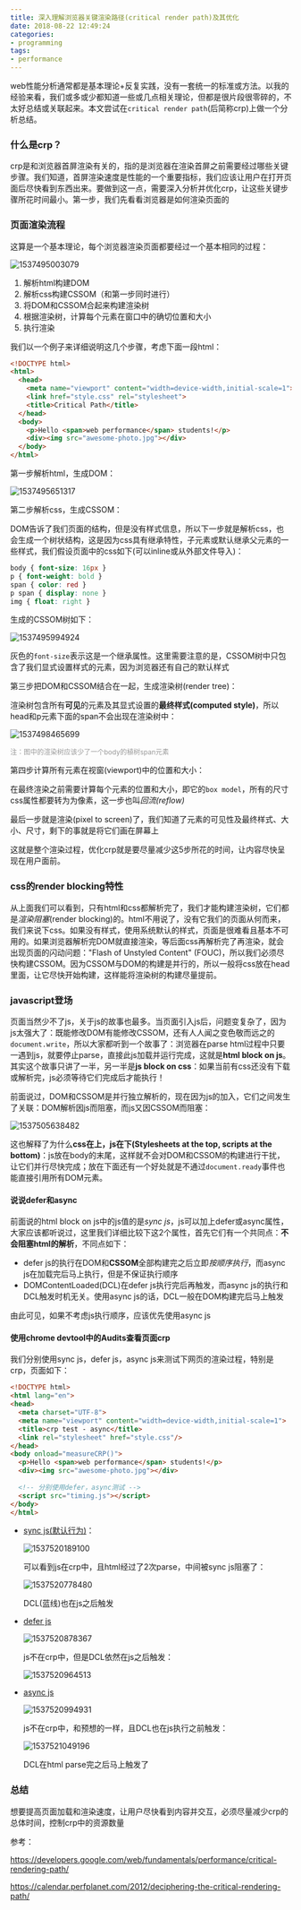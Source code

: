 ```yaml
---
title: 深入理解浏览器关键渲染路径(critical render path)及其优化
date: 2018-08-22 12:49:24
categories:
- programming
tags: 
- performance
---
```


web性能分析通常都是基本理论+反复实践，没有一套统一的标准或方法。以我的经验来看，我们或多或少都知道一些或几点相关理论，但都是很片段很零碎的，不太好总结或关联起来。本文尝试在`critical render path`(后简称crp)上做一个分析总结。

### 什么是crp？

crp是和浏览器首屏渲染有关的，指的是浏览器在渲染首屏之前需要经过哪些关键步骤。我们知道，首屏渲染速度是性能的一个重要指标，我们应该让用户在打开页面后尽快看到东西出来。要做到这一点，需要深入分析并优化crp，让这些关键步骤所花时间最小。第一步，我们先看看浏览器是如何渲染页面的

### 页面渲染流程

这算是一个基本理论，每个浏览器渲染页面都要经过一个基本相同的过程：

![1537495003079](../images/1537495003079.png)

1. 解析html构建DOM
2. 解析css构建CSSOM（和第一步同时进行）
3. 将DOM和CSSOM合起来构建渲染树
4. 根据渲染树，计算每个元素在窗口中的确切位置和大小
5. 执行渲染

我们以一个例子来详细说明这几个步骤，考虑下面一段html：

```html
<!DOCTYPE html>
<html>
  <head>
    <meta name="viewport" content="width=device-width,initial-scale=1">
    <link href="style.css" rel="stylesheet">
    <title>Critical Path</title>
  </head>
  <body>
    <p>Hello <span>web performance</span> students!</p>
    <div><img src="awesome-photo.jpg"></div>
  </body>
</html>
```

第一步解析html，生成DOM：

![1537495651317](../images/1537495651317.png)

第二步解析css，生成CSSOM：

DOM告诉了我们页面的结构，但是没有样式信息，所以下一步就是解析css，也会生成一个树状结构，这是因为css具有继承特性，子元素或默认继承父元素的一些样式，我们假设页面中的css如下(可以inline或从外部文件导入)：

```css
body { font-size: 16px }
p { font-weight: bold }
span { color: red }
p span { display: none }
img { float: right }
```

生成的CSSOM树如下：

![1537495994924](../images/1537495994924.png)

灰色的`font-size`表示这是一个继承属性。这里需要注意的是，CSSOM树中只包含了我们显式设置样式的元素，因为浏览器还有自己的默认样式

第三步把DOM和CSSOM结合在一起，生成渲染树(render tree)：

渲染树包含所有**可见**的元素及其显式设置的**最终样式(computed style)**，所以head和p元素下面的span不会出现在渲染树中：

![1537498465699](../images/1537498465699.png)

<span style="color: #999999;font-size:12px">注：图中的渲染树应该少了一个body的植树span元素</span>

第四步计算所有元素在视窗(viewport)中的位置和大小：

在最终渲染之前需要计算每个元素的位置和大小，即它的`box model`，所有的尺寸css属性都要转为为像素，这一步也叫*回流(reflow)*

最后一步就是渲染(pixel to screen)了，我们知道了元素的可见性及最终样式、大小、尺寸，剩下的事就是将它们画在屏幕上

这就是整个渲染过程，优化crp就是要尽量减少这5步所花的时间，让内容尽快呈现在用户面前。

### css的render blocking特性

从上面我们可以看到，只有html和css都解析完了，我们才能构建渲染树，它们都是*渲染阻塞*(render blocking)的。html不用说了，没有它我们的页面从何而来，我们来说下css。如果没有样式，使用系统默认的样式，页面是很难看且基本不可用的。如果浏览器解析完DOM就直接渲染，等后面css再解析完了再渲染，就会出现页面的闪动问题："Flash of Unstyled Content" (FOUC)，所以我们必须尽快构建CSSOM。因为CSSOM与DOM的构建是并行的，所以一般将css放在head里面，让它尽快开始构建，这样能将渲染树的构建尽量提前。

### javascript登场

页面当然少不了js，关于js的故事也最多。当页面引入js后，问题变复杂了，因为js太强大了：既能修改DOM有能修改CSSOM，还有人人闻之变色敬而远之的`document.write`，所以大家都听到一个故事了：浏览器在parse html过程中只要一遇到js，就要停止parse，直接此js加载并运行完成，这就是**html block on js**。其实这个故事只讲了一半，另一半是**js block on css**：如果当前有css还没有下载或解析完，js必须等待它们完成后才能执行！

前面说过，DOM和CSSOM是并行独立解析的，现在因为js的加入，它们之间发生了关联：DOM解析因js而阻塞，而js又因CSSOM而阻塞：

![1537505638482](../images/1537505638482.png)

这也解释了为什么**css在上，js在下(Stylesheets at the top, scripts at the bottom)**：js放在body的末尾，这样就不会对DOM和CSSOM的构建进行干扰，让它们并行尽快完成；放在下面还有一个好处就是不通过`document.ready`事件也能直接引用所有DOM元素。

#### 说说defer和async

前面说的html block on js中的js值的是*sync js*，js可以加上defer或async属性，大家应该都听说过，这里我们详细比较下这2个属性，首先它们有一个共同点：**不会阻塞html的解析**，不同点如下：

- defer js的执行在DOM和**CSSOM**全部构建完之后立即*按顺序执行*，而async js在加载完后马上执行，但是不保证执行顺序
- DOMContentLoaded(DCL)在defer js执行完后再触发，而async js的执行和DCL触发时机无关。使用async js的话，DCL一般在DOM构建完后马上触发

由此可见，如果不考虑js执行顺序，应该优先使用async js

#### 使用chrome devtool中的Audits查看页面crp

我们分别使用sync js，defer js，async js来测试下网页的渲染过程，特别是crp，页面如下：

```html
<!DOCTYPE html>
<html lang="en">
<head>
  <meta charset="UTF-8">
  <meta name="viewport" content="width=device-width,initial-scale=1">
  <title>crp test - async</title>
  <link rel="stylesheet" href="style.css"/>
</head>
<body onload="measureCRP()">
  <p>Hello <span>web performance</span> students!</p>
  <div><img src="awesome-photo.jpg"></div>
    
  <!-- 分别使用defer，async测试 -->
  <script src="timing.js"></script>
</body>
</html>
```

- [sync js(默认行为)](../labs/crp/crp-test-sync.html)：

  ![1537520189100](../images/1537520189100.png)

  可以看到js在crp中，且html经过了2次parse，中间被sync js阻塞了：

  ![1537520778480](../images/1537520778480.png)

  DCL(蓝线)也在js之后触发

- [defer js](../labs/crp/crp-test-defer.html)

  ![1537520878367](../images/1537520878367.png)

  js不在crp中，但是DCL依然在js之后触发：

  ![1537520964513](../images/1537520964513.png)

- [async js](../labs/crp/crp-test-async.html)

  ![1537520994931](../images/1537520994931.png)

  js不在crp中，和预想的一样，且DCL也在js执行之前触发：

  ![1537521049196](../images/1537521049196.png)

  DCL在html parse完之后马上触发了

### 总结

想要提高页面加载和渲染速度，让用户尽快看到内容并交互，必须尽量减少crp的总体时间，控制crp中的资源数量

参考：

https://developers.google.com/web/fundamentals/performance/critical-rendering-path/

https://calendar.perfplanet.com/2012/deciphering-the-critical-rendering-path/